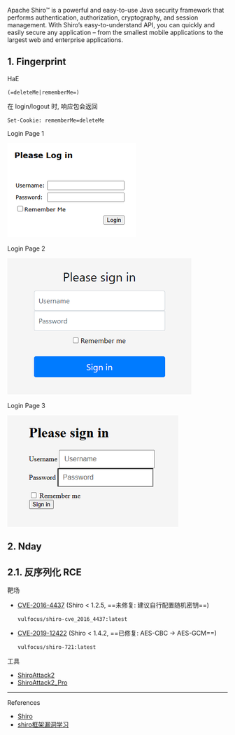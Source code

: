 Apache Shiro™ is a powerful and easy-to-use Java security framework that performs authentication, authorization, cryptography, and session management. With Shiro’s easy-to-understand API, you can quickly and easily secure any application – from the smallest mobile applications to the largest web and enterprise applications.

## 1. Fingerprint

HaE

```
(=deleteMe|rememberMe=)
```

在 login/logout 时, 响应包会返回

```
Set-Cookie: rememberMe=deleteMe
```

Login Page 1

![Login Page 1](./../../../../images/Shiro/Login%20Page%201.png)

Login Page 2

![Login Page 2](./../../../../images/Shiro/Login%20Page%202.png)

Login Page 3

![Login Page 3](./../../../../images/Shiro/Login%20Page%203.png)

## 2. Nday

## 2.1. 反序列化 RCE

靶场

- [CVE-2016-4437](https://hackerone.com/hacktivity/cve_discovery?id=CVE-2016-4437) (Shiro < 1.2.5, ==未修复: 建议自行配置随机密钥==)

  ```
  vulfocus/shiro-cve_2016_4437:latest
  ```

- [CVE-2019-12422](https://hackerone.com/hacktivity/cve_discovery?id=CVE-2019-12422) (Shiro < 1.4.2, ==已修复: AES-CBC -> AES-GCM==)

  ```
  vulfocus/shiro-721:latest
  ```

工具

- [ShiroAttack2](https://github.com/SummerSec/ShiroAttack2)
- [ShiroAttack2_Pro](https://github.com/Chave0v0/ShiroAttack2_Pro)

---

References

- [Shiro](https://shiro.apache.org/)
- [shiro框架漏洞学习](https://www.bilibili.com/video/BV1pRurzFE5W/?spm_id_from=333.1387.favlist.content.click&vd_source=2dcc7806c9580af60063ca1edb63852d)

